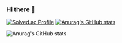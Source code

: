 ### Hi there 👋

<!--
**Jaeuk1211/Jaeuk1211** is a ✨ _special_ ✨ repository because its `README.md` (this file) appears on your GitHub profile.

Here are some ideas to get you started:

- 🔭 I’m currently working on ...
- 🌱 I’m currently learning ...
- 👯 I’m looking to collaborate on ...
- 🤔 I’m looking for help with ...
- 💬 Ask me about ...
- 📫 How to reach me: ...
- 😄 Pronouns: ...
- ⚡ Fun fact: ...
-->

[![Solved.ac Profile](http://mazassumnida.wtf/api/v2/generate_badge?boj=ksyj2006)](https://solved.ac/ksyj2006/)
[![Anurag's GitHub stats](https://github-readme-stats.vercel.app/api?username=Jaeuk1211)](https://github.com/anuraghazra/github-readme-stats)

![Anurag's GitHub stats](https://github-readme-stats.vercel.app/api?username=Jaeuk1211&show_icons=true&theme=radical)
